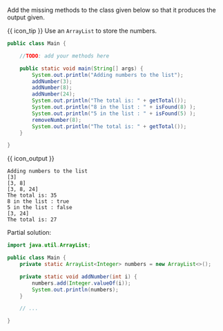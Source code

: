 <panel type="dark" header="###  <small><small>{{ icon_important }} [Key Exercise] Numbers list</small></small>" expanded >
<question>

Add the missing methods to the class given below so that it produces the output given.

{{ icon_tip }} Use an `ArrayList` to store the numbers.

```java
public class Main {

    //TODO: add your methods here

    public static void main(String[] args) {
        System.out.println("Adding numbers to the list");
        addNumber(3);
        addNumber(8);
        addNumber(24);
        System.out.println("The total is: " + getTotal());
        System.out.println("8 in the list : " + isFound(8) );
        System.out.println("5 in the list : " + isFound(5) );
        removeNumber(8);
        System.out.println("The total is: " + getTotal());
    }

}
```
{{ icon_output }}
```
Adding numbers to the list
[3]
[3, 8]
[3, 8, 24]
The total is: 35
8 in the list : true
5 in the list : false
[3, 24]
The total is: 27
```

<div slot="hint">

Partial solution:
```java
import java.util.ArrayList;

public class Main {
    private static ArrayList<Integer> numbers = new ArrayList<>();

    private static void addNumber(int i) {
        numbers.add(Integer.valueOf(i));
        System.out.println(numbers);
    }

    // ...

}
```

</div>
</question>
</panel>
